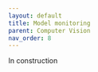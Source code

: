 ```yaml
---
layout: default
title: Model monitoring
parent: Computer Vision
nav_order: 8
---
```


In construction

